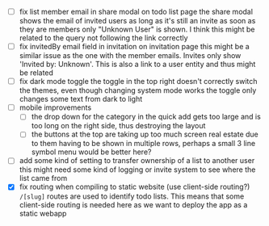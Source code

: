 - [ ] fix list member email in share modal on todo list page
      the share modal shows the email of invited users as long as it's still an invite
      as soon as they are members only "Unknown User" is shown. I think this might be related to the query not following the link correctly
- [ ] fix invitedBy email field in invitation on invitation page
      this might be a similar issue as the one with the member emails. Invites only show 'Invited by: Unknown'. This is also a link to a user entity and thus might be related
- [ ] fix dark mode toggle 
      the toggle in the top right doesn't correctly switch the themes, even though changing system mode works
      the toggle only changes some text from dark to light
- [ ] mobile improvements
  - [ ] the drop down for the category in the quick add gets too large and is too long on the right side, thus destroying the layout
  - [ ] the buttons at the top are taking up too much screen real estate due to them having to be shown in multiple rows, perhaps a small 3 line symbol menu would be better here?
- [ ] add some kind of setting to transfer ownership of a list to another user
      this might need some kind of logging or invite system to see where the list came from
- [x] fix routing when compiling to static website (use client-side routing?)
      `/[slug]` routes are used to identify todo lists. This means that some client-side routing is needed here as we want to deploy the app as a static webapp
